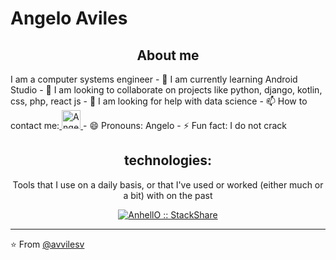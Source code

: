 

# Angelo Aviles

<h2 align="center">About me</h2>
I am a computer systems engineer
- 🌱 I am currently learning Android Studio
- 👯 I am looking to collaborate on projects like python, django, kotlin, css, php, react js
- 🤔 I am looking for help with data science
- 📫 How to contact me:<a href="https://www.linkedin.com/in/angelo-aviles-264983200/">
    <img src="https://www.vectorlogo.zone/logos/linkedin/linkedin-icon.svg" alt="Angel Santiago Jaime Zavala's LinkedIn Profile"  height="30" width="30">
  </a>
- 😄 Pronouns: Angelo
- ⚡ Fun fact: I do not crack

<h2 align="center">technologies:</h2>

<p align="center">Tools that I use on a daily basis, or that I've used or worked (either much or a bit) with on the past</p>
<p align="center">
  <a href="https://stackshare.io/anhello/my-personal-stack">
    <img src="https://images.vexels.com/media/users/3/166477/isolated/preview/9bb722f0e85ddbc1ce0f064534fd2311-icono-del-lenguaje-de-programaci-oacute-n-python-by-vexels.png" alt="AnhellO :: StackShare"/>
  </a>
</p>



---

⭐️ From [@avvilesv](https://github.com/aavilesv)

